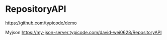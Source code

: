 # RepositoryAPI
https://github.com/typicode/demo

Myjson
https://my-json-server.typicode.com/david-wei0628/RepositoryAPI
